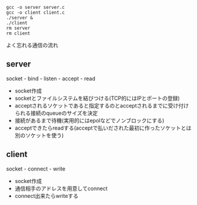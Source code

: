 ```
gcc -o server server.c
gcc -o client client.c
./server &
./client
rm server
rm client
```

よく忘れる通信の流れ

## server

socket - bind - listen - accept - read

* socket作成
* socketとファイルシステムを結びつける(TCP的にはIPとポートの登録)
* acceptされるソケットであると指定するのとacceptされるまでに受け付けられる接続のqueueのサイズを決定
* 接続があるまで待機(実用的にはepolなどでノンブロックにする)
* acceptできたらreadする(acceptで払いだされた最初に作ったソケットとは別のソケットを使う)

## client

socket - connect - write

* socket作成
* 通信相手のアドレスを用意してconnect
* connect出来たらwriteする
